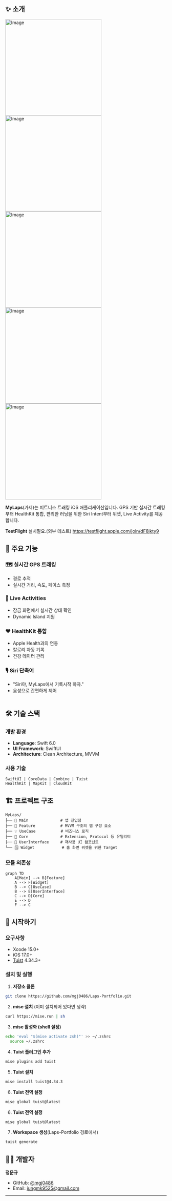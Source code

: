 ## ✨ 소개

<img height="300" alt="Image" src="https://github.com/user-attachments/assets/f922edb0-8e91-4c93-ae93-9cf481ba36e5" />

<img height="300" alt="Image" src="https://github.com/user-attachments/assets/4958dcec-a1a3-484f-9e4d-d426e633a38b" />

<img height="300" alt="Image" src="https://github.com/user-attachments/assets/a7675b4b-e75f-46c8-8d2c-842494f59d89" />

<img height="300" alt="Image" src="https://github.com/user-attachments/assets/79f996dd-540f-491b-9a85-1ba89529e2e4" />

<img height="300" alt="Image" src="https://github.com/user-attachments/assets/59d044f7-5306-4717-b103-39202a244a6f" />



**MyLaps**(가제)는 피트니스 트래킹 iOS 애플리케이션입니다. GPS 기반 실시간 트래킹부터 HealthKit 통합, 편리한 러닝을 위한 Siri Intent부터 위젯, Live Activity를 제공합니다.

**TestFlight** 설치필요.(외부 테스트)
https://testflight.apple.com/join/dF8jkty9

## 🎯 주요 기능

<table>
<tr width="100%">

### 🗺️ 실시간 GPS 트래킹
- 경로 추적
- 실시간 거리, 속도, 페이스 측정

</tr>
<tr width="100%">

### 📱 Live Activities
- 잠금 화면에서 실시간 상태 확인
- Dynamic Island 지원

</tr>
<tr width="100%">

### ❤️ HealthKit 통합
- Apple Health과의 연동
- 칼로리 자동 기록
- 건강 데이터 관리

</tr>
<tr width="100%">

### 🎙️ Siri 단축어
- "Siri야, MyLaps에서 기록시작 하자."
- 음성으로 간편하게 제어

</tr>
</table>


## 🛠 기술 스택

### 개발 환경
- **Language**: Swift 6.0
- **UI Framework**: SwiftUI
- **Architecture**: Clean Architecture, MVVM

### 사용 기술
```
SwiftUI | CoreData | Combine | Tuist 
HealthKit | MapKit | CloudKit
```


## 🏗 프로젝트 구조

```
MyLaps/
├── 📱 Main              # 앱 진입점
├── 🎨 Feature           # MVVM 구조의 앱 구성 요소 
├── 💡 UseCase           # 비즈니스 로직
├── 🔧 Core              # Extension, Protocol 등 유틸리티
├── 🎯 UserInterface     # 재사용 UI 컴포넌트
└── 🪟 Widget            # 홈 화면 위젯을 위한 Target
```


### 모듈 의존성
```mermaid
graph TD
    A[Main] --> B[Feature]
    A --> F[Widget]
    B --> C[UseCase]
    B --> E[UserInterface]
    C --> D[Core]
    E --> D
    F --> C
```

## 🚀 시작하기

### 요구사항
- Xcode 15.0+
- iOS 17.0+
- [Tuist](https://tuist.io) 4.34.3+

### 설치 및 실행

1. **저장소 클론**
```bash
git clone https://github.com/mgj0486/Laps-Portfolio.git
```

2. **mise 설치** (이미 설치되어 있다면 생략)
```bash
curl https://mise.run | sh
```

3. **mise 활성화 (shell 설정)**
```bash
echo 'eval "$(mise activate zsh)"' >> ~/.zshrc
  source ~/.zshrc
```

4. **Tuist 플러그인 추가**
```bash
mise plugins add tuist
```

5. **Tuist 설치**
```bash
mise install tuist@4.34.3
```

6. **Tuist 전역 설정**
```bash
mise global tuist@latest
```

6. **Tuist 전역 설정**
```bash
mise global tuist@latest
```

7. **Workspace 생성**(Laps-Portfolio 경로에서)
```bash
tuist generate
```

## 👨‍💻 개발자

**정문규**
- GitHub: [@mgj0486](https://github.com/mgj0486)
- Email: jungmk9525@gmail.com

---
